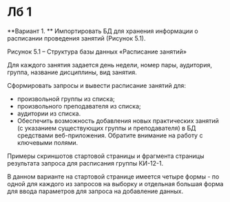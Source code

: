 # Лб 1
**Вариант 1. **
Импортировать БД для хранения информации о расписании проведения занятий (Рисунок 5.1).

[](task_db_struct.png "Структура базы данных")
Рисунок 5.1 – Структура базы данных «Расписание занятий»

Для каждого занятия задается день недели, номер пары, аудитория, группа, название дисциплины, вид занятия.

Сформировать запросы и вывести расписание занятий для:

 - произвольной группы из списка;
 - произвольного преподавателя из списка;
 - аудитории из списка.
 - Обеспечить возможность добавления новых практических занятий (с указанием существующих группы и преподавателя) в БД средствами веб-приложения. Обратите внимание на работу с ключевыми полями.

Примеры скриншотов стартовой страницы и фрагмента страницы результата запроса для расписания группы КИ-12-1.

В данном варианте на стартовой странице имеется четыре формы - по одной для каждого из запросов на выборку и отдельная большая форма для ввода параметров для запроса на добавление данных.

[](1.png)

[](2.png)

[](3.png)

[](4.png)

[](5.png)

[](6.png)

[](7.png)

[](8.png)

[](9.png)

[](10.png)
